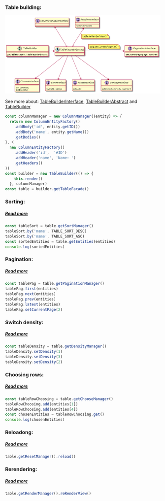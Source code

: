 ### Table building: 
![TableFacade.png](./src/Builders/TableBuilder/TableBuilder.png)

See more about:
[TableBuilderInterface](./src/Facades/TableFacadeInterface.js),
[TableBuilderAbstract](./src/Facades/TableFacadeAbstract.js)
and
[TableBuilder](./src/Facades/TableFacade.js)

```javascript
const columnManager = new ColumnManager((entity) => {
  return new ColumnEntityFactory()
    .addBody('id', entity.getID())
    .addBody('name', entity.getName())
    .getBodies()
}, (
  new ColumnEntityFactory()
    .addHeader('id',  '#ID')
    .addHeader('name', 'Name: ')
    .getHeaders()
))
const builder = new TableBuilder(() => {
    this.render()
  }, columnManager)
const table = builder.getTableFacade()

```
### Sorting: 
##### [Read more](./src/Models/Sort/readme.md)
```javascript
const tableSort = table.getSortManager()
tableSort.by('name', TABLE_SORT_DESC)
tableSort.by('name', TABLE_SORT_ASC)
const sortedEntities = table.getEntities(entities)
console.log(sortedEntities)
```

### Pagination: 

##### [Read more](./src/Models/Pagination/readme.md)
```javascript
const tablePag = table.getPaginationManager()
tablePag.first(entities)
tablePag.next(entities)
tablePag.prev(entities)
tablePag.latest(entities)
tablePag.setCurrentPage(2)
```

### Switch density:

##### [Read more](./src/Models/Density/readme.md)
```javascript
const tableDensity = table.getDensityManager()
tableDensity.setDensity(1)
tableDensity.setDensity(3)
tableDensity.setDensity(2)
```
### Choosing rows:

##### [Read more](./src/Models/Chosen/readme.md)
```javascript
const tableRowChoosing = table.getChooseManager()
tableRowChoosing.add(entities[1])
tableRowChoosing.add(entities[4])
const chosenEntities = tableRowChoosing.get()
console.log(chosenEntities)
```

### Reloadong:

##### [Read more](./src/Models/Reset/readme.md)
```javascript
table.getResetManager().reload()
```

### Rerendering: 

##### [Read more](./src/Models/Render/readme.md)
```javascript
table.getRenderManager().reRenderView()
```